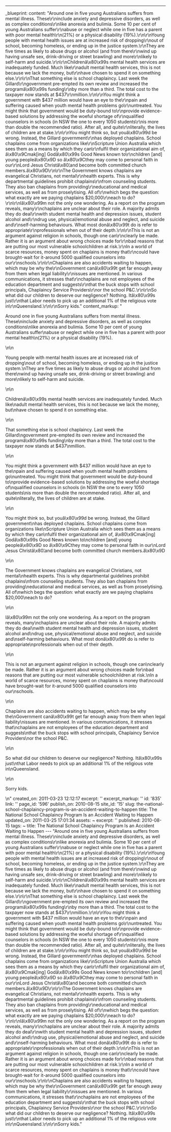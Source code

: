 ---
_blueprint:
  content: "Around one in five young Australians suffers from mental illness. These\r\ninclude
    anxiety and depressive disorders, as well as complex conditions\r\nlike anorexia
    and bulimia. Some 10 per cent of young Australians suffer\r\nabuse or neglect
    while one in five has a parent with poor mental health\r\n(21%) or a physical
    disability (19%).\r\n\r\nYoung people with mental health issues are at increased
    risk of dropping\r\nout of school, becoming homeless, or ending up in the justice
    system.\r\nThey are five times as likely to abuse drugs or alcohol (and from there\r\nwind
    up having unsafe sex, drink-driving or street brawling) and more\r\nlikely to
    self-harm and suicide.\r\n\r\nChildrenâ\x80\x99s mental health services are inadequately
    funded. Much like\r\nadult mental health services, this is not because we lack
    the money, but\r\nhave chosen to spend it on something else.\r\n\r\nThat something
    else is school chaplaincy. Last week the Gillard\r\ngovernment pre-empted its
    own review and increased the programâ\x80\x99s funding\r\nby more than a third.
    The total cost to the taxpayer now stands at $437\r\nmillion.\r\n\r\nYou might
    think a government with $437 million would have an eye to the\r\npain and suffering
    caused when youth mental health problems go\r\nuntreated. You might think that
    government would be duty-bound to\r\nprovide evidence-based solutions by addressing
    the woeful shortage of\r\nqualified counselors in schools (in NSW the one to every
    1050 students\r\nis more than double the recommended ratio). After all, and quite\r\nliterally,
    the lives of children are at stake.\r\n\r\nYou might think so, but youâ\x80\x99d
    be wrong. Instead, the Gillard government\r\nhas deployed chaplains. School chaplains
    come from organizations like\r\nScripture Union Australia which sees them as a
    means by which they can\r\nfulfil their organizational aim of, â\x80\x9Cmak[ing]
    Godâ\x80\x99s Good News known to\r\nchildren [and] young peopleâ\x80\x9D so â\x80\x9Cthey
    may come to personal faith in our\r\nLord Jesus Christâ\x80¦and become both committed
    church members.â\x80\x9D\r\n\r\nThe Government knows chaplains are evangelical
    Christians, not mental\r\nhealth experts. This is why departmental guidelines
    prohibit chaplains\r\nfrom counseling students. They also ban chaplains from providing\r\neducational
    and medical services, as well as from proselytising. All of\r\nwhich begs the
    question: what exactly are we paying chaplains $20,000\r\neach to do?\r\n\r\nIâ\x80\x99m
    not the only one wondering. As a report on the program reveals, many\r\nchaplains
    are unclear about their role. A majority admits they do deal\r\nwith student mental
    health and depression issues, student alcohol and\r\ndrug use, physical/emotional
    abuse and neglect, and suicide and\r\nself-harming behaviours. What most donâ\x80\x99t
    do is refer to appropriate\r\nprofessionals when out of their depth.\r\n\r\nThis
    is not an argument against religion in schools, though one can\r\nclearly be made.
    Rather it is an argument about wrong choices made for\r\nbad reasons that are
    putting our most vulnerable schoolchildren at risk.\r\nIn a world of scarce resources,
    money spent on chaplains is money that\r\ncould have brought-wait for it-around
    5000 qualified counselors into our\r\nschools.\r\n\r\nChaplains are also accidents
    waiting to happen, which may be why the\r\nGovernment canâ\x80\x99t get far enough
    away from them when legal liability\r\nissues are mentioned. In various communications,
    it stresses that\r\nchaplains are not employees of the education department and
    suggests\r\nthat the buck stops with school principals, Chaplaincy Service Providers\r\nor
    the school P&C.\r\n\r\nSo what did our children to deserve our negligence? Nothing.
    Itâ\x80\x99s just\r\nthat Labor needs to pick up an additional 1% of the religious
    vote in\r\nQueensland.\r\n\r\nSorry kids."
  content_markup: "<p>Around one in five young Australians suffers from mental illness.
    These\ninclude anxiety and depressive disorders, as well as complex conditions\nlike
    anorexia and bulimia. Some 10 per cent of young Australians suffer\nabuse or neglect
    while one in five has a parent with poor mental health\n(21%) or a physical disability
    (19%).</p>\n\n<p>Young people with mental health issues are at increased risk
    of dropping\nout of school, becoming homeless, or ending up in the justice system.\nThey
    are five times as likely to abuse drugs or alcohol (and from there\nwind up having
    unsafe sex, drink-driving or street brawling) and more\nlikely to self-harm and
    suicide.</p>\n\n<p>Childrenâ\x80\x99s mental health services are inadequately
    funded. Much like\nadult mental health services, this is not because we lack the
    money, but\nhave chosen to spend it on something else.</p>\n\n<p>That something
    else is school chaplaincy. Last week the Gillard\ngovernment pre-empted its own
    review and increased the programâ\x80\x99s funding\nby more than a third. The
    total cost to the taxpayer now stands at $437\nmillion.</p>\n\n<p>You might think
    a government with $437 million would have an eye to the\npain and suffering caused
    when youth mental health problems go\nuntreated. You might think that government
    would be duty-bound to\nprovide evidence-based solutions by addressing the woeful
    shortage of\nqualified counselors in schools (in NSW the one to every 1050 students\nis
    more than double the recommended ratio). After all, and quite\nliterally, the
    lives of children are at stake.</p>\n\n<p>You might think so, but youâ\x80\x99d
    be wrong. Instead, the Gillard government\nhas deployed chaplains. School chaplains
    come from organizations like\nScripture Union Australia which sees them as a means
    by which they can\nfulfil their organizational aim of, â\x80\x9Cmak[ing] Godâ\x80\x99s
    Good News known to\nchildren [and] young peopleâ\x80\x9D so â\x80\x9Cthey may
    come to personal faith in our\nLord Jesus Christâ\x80¦and become both committed
    church members.â\x80\x9D</p>\n\n<p>The Government knows chaplains are evangelical
    Christians, not mental\nhealth experts. This is why departmental guidelines prohibit
    chaplains\nfrom counseling students. They also ban chaplains from providing\neducational
    and medical services, as well as from proselytising. All of\nwhich begs the question:
    what exactly are we paying chaplains $20,000\neach to do?</p>\n\n<p>Iâ\x80\x99m
    not the only one wondering. As a report on the program reveals, many\nchaplains
    are unclear about their role. A majority admits they do deal\nwith student mental
    health and depression issues, student alcohol and\ndrug use, physical/emotional
    abuse and neglect, and suicide and\nself-harming behaviours. What most donâ\x80\x99t
    do is refer to appropriate\nprofessionals when out of their depth.</p>\n\n<p>This
    is not an argument against religion in schools, though one can\nclearly be made.
    Rather it is an argument about wrong choices made for\nbad reasons that are putting
    our most vulnerable schoolchildren at risk.\nIn a world of scarce resources, money
    spent on chaplains is money that\ncould have brought-wait for it-around 5000 qualified
    counselors into our\nschools.</p>\n\n<p>Chaplains are also accidents waiting to
    happen, which may be why the\nGovernment canâ\x80\x99t get far enough away from
    them when legal liability\nissues are mentioned. In various communications, it
    stresses that\nchaplains are not employees of the education department and suggests\nthat
    the buck stops with school principals, Chaplaincy Service Providers\nor the school
    P&amp;C.</p>\n\n<p>So what did our children to deserve our negligence? Nothing.
    Itâ\x80\x99s just\nthat Labor needs to pick up an additional 1% of the religious
    vote in\nQueensland.</p>\n\n<p>Sorry kids.</p>\n"
  created_on: 2011-03-23 12:12:17
  excerpt: ''
  excerpt_markup: ''
  id: '835'
  link: ''
  page_id: '596'
  publish_on: 2010-08-15
  site_id: '15'
  slug: the-national-school-chaplaincy-program-is-an-accident-waiting-to-happen
  title: The National School Chaplaincy Program Is an Accident Waiting to Happen
  updated_on: 2011-03-25 17:01:34
assets: ~
excerpt: ''
published: 2010-08-15
tags: ~
title: The National School Chaplaincy Program Is an Accident Waiting to Happen
--- "Around one in five young Australians suffers from mental illness. These\r\ninclude
  anxiety and depressive disorders, as well as complex conditions\r\nlike anorexia
  and bulimia. Some 10 per cent of young Australians suffer\r\nabuse or neglect while
  one in five has a parent with poor mental health\r\n(21%) or a physical disability
  (19%).\r\n\r\nYoung people with mental health issues are at increased risk of dropping\r\nout
  of school, becoming homeless, or ending up in the justice system.\r\nThey are five
  times as likely to abuse drugs or alcohol (and from there\r\nwind up having unsafe
  sex, drink-driving or street brawling) and more\r\nlikely to self-harm and suicide.\r\n\r\nChildrenâ\x80\x99s
  mental health services are inadequately funded. Much like\r\nadult mental health
  services, this is not because we lack the money, but\r\nhave chosen to spend it
  on something else.\r\n\r\nThat something else is school chaplaincy. Last week the
  Gillard\r\ngovernment pre-empted its own review and increased the programâ\x80\x99s
  funding\r\nby more than a third. The total cost to the taxpayer now stands at $437\r\nmillion.\r\n\r\nYou
  might think a government with $437 million would have an eye to the\r\npain and
  suffering caused when youth mental health problems go\r\nuntreated. You might think
  that government would be duty-bound to\r\nprovide evidence-based solutions by addressing
  the woeful shortage of\r\nqualified counselors in schools (in NSW the one to every
  1050 students\r\nis more than double the recommended ratio). After all, and quite\r\nliterally,
  the lives of children are at stake.\r\n\r\nYou might think so, but youâ\x80\x99d
  be wrong. Instead, the Gillard government\r\nhas deployed chaplains. School chaplains
  come from organizations like\r\nScripture Union Australia which sees them as a means
  by which they can\r\nfulfil their organizational aim of, â\x80\x9Cmak[ing] Godâ\x80\x99s
  Good News known to\r\nchildren [and] young peopleâ\x80\x9D so â\x80\x9Cthey may
  come to personal faith in our\r\nLord Jesus Christâ\x80¦and become both committed
  church members.â\x80\x9D\r\n\r\nThe Government knows chaplains are evangelical Christians,
  not mental\r\nhealth experts. This is why departmental guidelines prohibit chaplains\r\nfrom
  counseling students. They also ban chaplains from providing\r\neducational and medical
  services, as well as from proselytising. All of\r\nwhich begs the question: what
  exactly are we paying chaplains $20,000\r\neach to do?\r\n\r\nIâ\x80\x99m not the
  only one wondering. As a report on the program reveals, many\r\nchaplains are unclear
  about their role. A majority admits they do deal\r\nwith student mental health and
  depression issues, student alcohol and\r\ndrug use, physical/emotional abuse and
  neglect, and suicide and\r\nself-harming behaviours. What most donâ\x80\x99t do
  is refer to appropriate\r\nprofessionals when out of their depth.\r\n\r\nThis is
  not an argument against religion in schools, though one can\r\nclearly be made.
  Rather it is an argument about wrong choices made for\r\nbad reasons that are putting
  our most vulnerable schoolchildren at risk.\r\nIn a world of scarce resources, money
  spent on chaplains is money that\r\ncould have brought-wait for it-around 5000 qualified
  counselors into our\r\nschools.\r\n\r\nChaplains are also accidents waiting to happen,
  which may be why the\r\nGovernment canâ\x80\x99t get far enough away from them when
  legal liability\r\nissues are mentioned. In various communications, it stresses
  that\r\nchaplains are not employees of the education department and suggests\r\nthat
  the buck stops with school principals, Chaplaincy Service Providers\r\nor the school
  P&C.\r\n\r\nSo what did our children to deserve our negligence? Nothing. Itâ\x80\x99s
  just\r\nthat Labor needs to pick up an additional 1% of the religious vote in\r\nQueensland.\r\n\r\nSorry
  kids."
